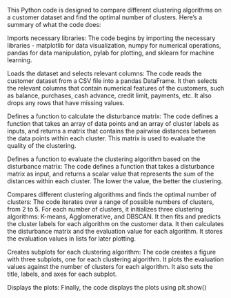 This Python code is designed to compare different clustering algorithms on a customer dataset and find the optimal number of clusters. Here’s a summary of what the code does:

Imports necessary libraries: The code begins by importing the necessary libraries - matplotlib for data visualization, numpy for numerical operations, pandas for data manipulation, pylab for plotting, and sklearn for machine learning.

Loads the dataset and selects relevant columns: The code reads the customer dataset from a CSV file into a pandas DataFrame. It then selects the relevant columns that contain numerical features of the customers, such as balance, purchases, cash advance, credit limit, payments, etc. It also drops any rows that have missing values.

Defines a function to calculate the disturbance matrix: The code defines a function that takes an array of data points and an array of cluster labels as inputs, and returns a matrix that contains the pairwise distances between the data points within each cluster. This matrix is used to evaluate the quality of the clustering.

Defines a function to evaluate the clustering algorithm based on the disturbance matrix: The code defines a function that takes a disturbance matrix as input, and returns a scalar value that represents the sum of the distances within each cluster. The lower the value, the better the clustering.

Compares different clustering algorithms and finds the optimal number of clusters: The code iterates over a range of possible numbers of clusters, from 2 to 5. For each number of clusters, it initializes three clustering algorithms: K-means, Agglomerative, and DBSCAN. It then fits and predicts the cluster labels for each algorithm on the customer data. It then calculates the disturbance matrix and the evaluation value for each algorithm. It stores the evaluation values in lists for later plotting.

Creates subplots for each clustering algorithm: The code creates a figure with three subplots, one for each clustering algorithm. It plots the evaluation values against the number of clusters for each algorithm. It also sets the title, labels, and axes for each subplot.

Displays the plots: Finally, the code displays the plots using plt.show()
